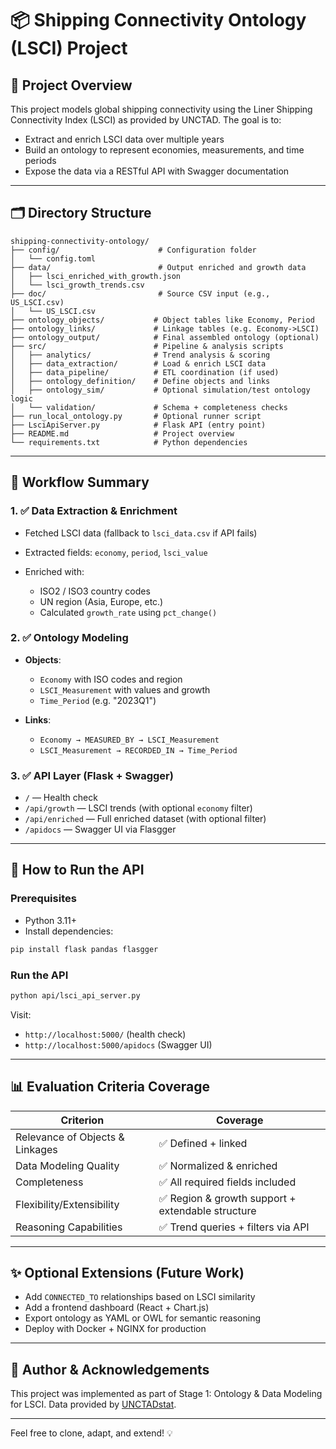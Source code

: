 # 📦 Shipping Connectivity Ontology (LSCI) Project

## 📘 Project Overview

This project models global shipping connectivity using the Liner Shipping Connectivity Index (LSCI) as provided by UNCTAD. The goal is to:

* Extract and enrich LSCI data over multiple years
* Build an ontology to represent economies, measurements, and time periods
* Expose the data via a RESTful API with Swagger documentation

---

## 🗂️ Directory Structure

```
shipping-connectivity-ontology/
├── config/                      # Configuration folder
│   └── config.toml
├── data/                        # Output enriched and growth data
│   ├── lsci_enriched_with_growth.json
│   └── lsci_growth_trends.csv
├── doc/                         # Source CSV input (e.g., US_LSCI.csv)
│   └── US_LSCI.csv
├── ontology_objects/           # Object tables like Economy, Period
├── ontology_links/             # Linkage tables (e.g. Economy->LSCI)
├── ontology_output/            # Final assembled ontology (optional)
├── src/                        # Pipeline & analysis scripts
│   ├── analytics/              # Trend analysis & scoring
│   ├── data_extraction/        # Load & enrich LSCI data
│   ├── data_pipeline/          # ETL coordination (if used)
│   ├── ontology_definition/    # Define objects and links
│   ├── ontology_sim/           # Optional simulation/test ontology logic
│   └── validation/             # Schema + completeness checks
├── run_local_ontology.py       # Optional runner script
├── LsciApiServer.py            # Flask API (entry point)
├── README.md                   # Project overview
└── requirements.txt            # Python dependencies

```

---

## 🔄 Workflow Summary

### 1. ✅ Data Extraction & Enrichment

* Fetched LSCI data (fallback to `lsci_data.csv` if API fails)
* Extracted fields: `economy`, `period`, `lsci_value`
* Enriched with:

  * ISO2 / ISO3 country codes
  * UN region (Asia, Europe, etc.)
  * Calculated `growth_rate` using `pct_change()`

### 2. ✅ Ontology Modeling

* **Objects**:

  * `Economy` with ISO codes and region
  * `LSCI_Measurement` with values and growth
  * `Time_Period` (e.g. "2023Q1")
* **Links**:

  * `Economy → MEASURED_BY → LSCI_Measurement`
  * `LSCI_Measurement → RECORDED_IN → Time_Period`

### 3. ✅ API Layer (Flask + Swagger)

* `/` — Health check
* `/api/growth` — LSCI trends (with optional `economy` filter)
* `/api/enriched` — Full enriched dataset (with optional filter)
* `/apidocs` — Swagger UI via Flasgger

---

## 🚀 How to Run the API

### Prerequisites

* Python 3.11+
* Install dependencies:

```bash
pip install flask pandas flasgger
```

### Run the API

```bash
python api/lsci_api_server.py
```

Visit:

* `http://localhost:5000/` (health check)
* `http://localhost:5000/apidocs` (Swagger UI)

---

## 📊 Evaluation Criteria Coverage

| Criterion                       | Coverage                                         |
| ------------------------------- | ------------------------------------------------ |
| Relevance of Objects & Linkages | ✅ Defined + linked                               |
| Data Modeling Quality           | ✅ Normalized & enriched                          |
| Completeness                    | ✅ All required fields included                   |
| Flexibility/Extensibility       | ✅ Region & growth support + extendable structure |
| Reasoning Capabilities          | ✅ Trend queries + filters via API                |

---

## ✨ Optional Extensions (Future Work)

* Add `CONNECTED_TO` relationships based on LSCI similarity
* Add a frontend dashboard (React + Chart.js)
* Export ontology as YAML or OWL for semantic reasoning
* Deploy with Docker + NGINX for production

---

## 🙌 Author & Acknowledgements

This project was implemented as part of Stage 1: Ontology & Data Modeling for LSCI. Data provided by [UNCTADstat](https://unctadstat.unctad.org/datacentre/dataviewer/US.LSCI).

---

Feel free to clone, adapt, and extend! 💡
